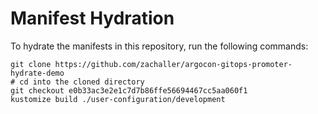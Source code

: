 # Manifest Hydration

To hydrate the manifests in this repository, run the following commands:

```shell
git clone https://github.com/zachaller/argocon-gitops-promoter-hydrate-demo
# cd into the cloned directory
git checkout e0b33ac3e2e1c7d7b86ffe56694467cc5aa060f1
kustomize build ./user-configuration/development
```
